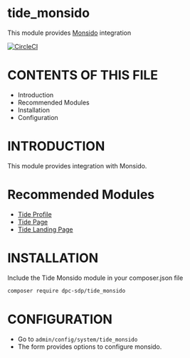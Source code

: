 # tide_monsido

This module provides [Monsido](https://monsido.com/) integration

[![CircleCI](https://circleci.com/gh/dpc-sdp/tide_monsido.svg?style=svg&circle-token=d7250d18884140af2cb61282fc78d2f22baf9c41)](https://circleci.com/gh/dpc-sdp/tide_monsido)

# CONTENTS OF THIS FILE

* Introduction
* Recommended Modules
* Installation
* Configuration

# INTRODUCTION
This module provides integration with Monsido.

# Recommended Modules
* [Tide Profile](https://github.com/dpc-sdp/tide)
* [Tide Page](https://github.com/dpc-sdp/tide_page)
* [Tide Landing Page](https://github.com/dpc-sdp/tide_landing_page)


# INSTALLATION
Include the Tide Monsido module in your composer.json file
```bash
composer require dpc-sdp/tide_monsido
```


# CONFIGURATION

* Go to `admin/config/system/tide_monsido`
* The form provides options to configure monsido.
